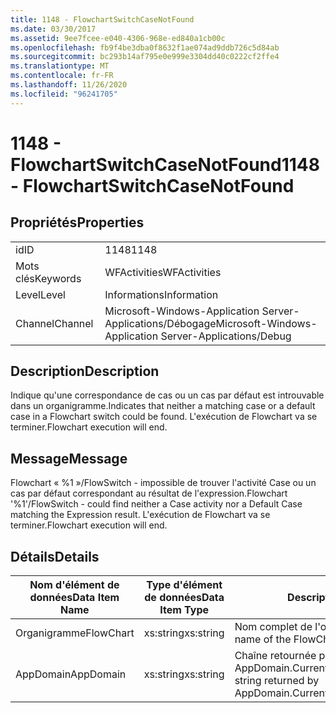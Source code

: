 ```yaml
---
title: 1148 - FlowchartSwitchCaseNotFound
ms.date: 03/30/2017
ms.assetid: 9ee7fcee-e040-4306-968e-ed840a1cb00c
ms.openlocfilehash: fb9f4be3dba0f8632f1ae074ad9ddb726c5d84ab
ms.sourcegitcommit: bc293b14af795e0e999e3304dd40c0222cf2ffe4
ms.translationtype: MT
ms.contentlocale: fr-FR
ms.lasthandoff: 11/26/2020
ms.locfileid: "96241705"
---
```

# <a name="1148---flowchartswitchcasenotfound"></a><span data-ttu-id="eb57c-102">1148 - FlowchartSwitchCaseNotFound</span><span class="sxs-lookup"><span data-stu-id="eb57c-102">1148 - FlowchartSwitchCaseNotFound</span></span>

## <a name="properties"></a><span data-ttu-id="eb57c-103">Propriétés</span><span class="sxs-lookup"><span data-stu-id="eb57c-103">Properties</span></span>  
  
|||  
|-|-|  
|<span data-ttu-id="eb57c-104">id</span><span class="sxs-lookup"><span data-stu-id="eb57c-104">ID</span></span>|<span data-ttu-id="eb57c-105">1148</span><span class="sxs-lookup"><span data-stu-id="eb57c-105">1148</span></span>|  
|<span data-ttu-id="eb57c-106">Mots clés</span><span class="sxs-lookup"><span data-stu-id="eb57c-106">Keywords</span></span>|<span data-ttu-id="eb57c-107">WFActivities</span><span class="sxs-lookup"><span data-stu-id="eb57c-107">WFActivities</span></span>|  
|<span data-ttu-id="eb57c-108">Level</span><span class="sxs-lookup"><span data-stu-id="eb57c-108">Level</span></span>|<span data-ttu-id="eb57c-109">Informations</span><span class="sxs-lookup"><span data-stu-id="eb57c-109">Information</span></span>|  
|<span data-ttu-id="eb57c-110">Channel</span><span class="sxs-lookup"><span data-stu-id="eb57c-110">Channel</span></span>|<span data-ttu-id="eb57c-111">Microsoft-Windows-Application Server-Applications/Débogage</span><span class="sxs-lookup"><span data-stu-id="eb57c-111">Microsoft-Windows-Application Server-Applications/Debug</span></span>|  
  
## <a name="description"></a><span data-ttu-id="eb57c-112">Description</span><span class="sxs-lookup"><span data-stu-id="eb57c-112">Description</span></span>  

 <span data-ttu-id="eb57c-113">Indique qu'une correspondance de cas ou un cas par défaut est introuvable dans un organigramme.</span><span class="sxs-lookup"><span data-stu-id="eb57c-113">Indicates that neither a matching case or a default case in a Flowchart switch could be found.</span></span> <span data-ttu-id="eb57c-114">L'exécution de Flowchart va se terminer.</span><span class="sxs-lookup"><span data-stu-id="eb57c-114">Flowchart execution will end.</span></span>  
  
## <a name="message"></a><span data-ttu-id="eb57c-115">Message</span><span class="sxs-lookup"><span data-stu-id="eb57c-115">Message</span></span>  

 <span data-ttu-id="eb57c-116">Flowchart « %1 »/FlowSwitch - impossible de trouver l'activité Case ou un cas par défaut correspondant au résultat de l'expression.</span><span class="sxs-lookup"><span data-stu-id="eb57c-116">Flowchart '%1'/FlowSwitch - could find neither a Case activity nor a Default Case matching the Expression result.</span></span> <span data-ttu-id="eb57c-117">L'exécution de Flowchart va se terminer.</span><span class="sxs-lookup"><span data-stu-id="eb57c-117">Flowchart execution will end.</span></span>  
  
## <a name="details"></a><span data-ttu-id="eb57c-118">Détails</span><span class="sxs-lookup"><span data-stu-id="eb57c-118">Details</span></span>  
  
|<span data-ttu-id="eb57c-119">Nom d'élément de données</span><span class="sxs-lookup"><span data-stu-id="eb57c-119">Data Item Name</span></span>|<span data-ttu-id="eb57c-120">Type d'élément de données</span><span class="sxs-lookup"><span data-stu-id="eb57c-120">Data Item Type</span></span>|<span data-ttu-id="eb57c-121">Description</span><span class="sxs-lookup"><span data-stu-id="eb57c-121">Description</span></span>|  
|--------------------|--------------------|-----------------|  
|<span data-ttu-id="eb57c-122">Organigramme</span><span class="sxs-lookup"><span data-stu-id="eb57c-122">FlowChart</span></span>|<span data-ttu-id="eb57c-123">xs:string</span><span class="sxs-lookup"><span data-stu-id="eb57c-123">xs:string</span></span>|<span data-ttu-id="eb57c-124">Nom complet de l'organigramme.</span><span class="sxs-lookup"><span data-stu-id="eb57c-124">The display name of the FlowChart.</span></span>|  
|<span data-ttu-id="eb57c-125">AppDomain</span><span class="sxs-lookup"><span data-stu-id="eb57c-125">AppDomain</span></span>|<span data-ttu-id="eb57c-126">xs:string</span><span class="sxs-lookup"><span data-stu-id="eb57c-126">xs:string</span></span>|<span data-ttu-id="eb57c-127">Chaîne retournée par AppDomain.CurrentDomain.FriendlyName.</span><span class="sxs-lookup"><span data-stu-id="eb57c-127">The string returned by AppDomain.CurrentDomain.FriendlyName.</span></span>|
